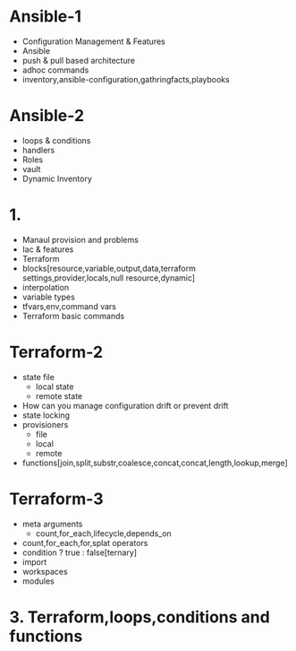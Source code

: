 # Ansible-1
- Configuration Management & Features
- Ansible
- push & pull based architecture
- adhoc commands
- inventory,ansible-configuration,gathringfacts,playbooks

# Ansible-2
- loops & conditions
- handlers
- Roles
- vault
- Dynamic Inventory

# 1.
- Manaul provision and problems
- Iac & features
- Terraform
- blocks[resource,variable,output,data,terraform settings,provider,locals,null resource,dynamic]
- interpolation
- variable types
- tfvars,env,command vars
- Terraform basic commands

# Terraform-2
- state file
  - local state
  - remote state
- How can you manage configuration drift or prevent drift
- state locking
- provisioners
  - file
  - local
  - remote
- functions[join,split,substr,coalesce,concat,concat,length,lookup,merge]

# Terraform-3
- meta arguments
  - count,for_each,lifecycle,depends_on
- count,for_each,for,splat operators
- condition ? true : false[ternary]
- import
- workspaces
- modules



# 3. Terraform,loops,conditions and functions